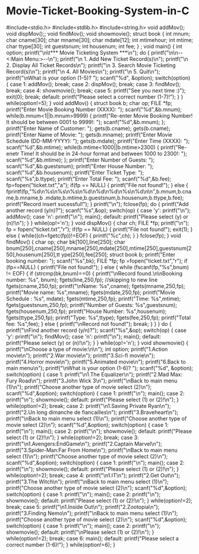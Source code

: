 # Movie-Ticket-Booking-System-in-C
#include<stdio.h>
#include<stdlib.h>
#include<string.h>
void addMov();
void dispMov();;
void findMov();
void showmovie();
struct book
{
int mnum;
char cname[30];
char mname[30];
char mdate[12];
int mtimehour;
int mtime;
char ttype[30];
int guestsnum;
int housenum;
int fee;
}
;
void main()
{
int option;
printf("\n\t*** Movie Ticketing System ***\n");
do
{
printf("\n\n--<:Main Menu:>--\n");
printf("\n 1. Add New Ticket Record(s)\n");
printf("\n 2. Display All Ticket Records\n");
printf("\n 3. Search Movie Ticketing Record(s)\n");
printf("\n 4. All Movies\n");
printf("\n 5. Quit\n");
printf("\nWhat is your option (1-5)? ");
scanf("%d", &option);
switch(option)
{
case 1:
addMov();
break;
case 2:
dispMov();
break;
case 3:
findMov();
break;
case 4:
showmovie();
break;
case 5:
printf("See you next time :)");
exit(0);
break;
default:
printf("Please select a correct number (1-7)!");
}
} while(option!=5);
}
void addMov()
{
struct book b;
char op;
FILE *fp;
printf("Enter Movie Booking Number (XXXX): ");
scanf("%d",&b.mnum);
while(b.mnum<1||b.mnum>9999)
{
printf("Re-enter Movie Booking Number! It should be between 0001 to 9999!: ");
scanf("%d",&b.mnum);
};
printf("Enter Name of Customer: ");
gets(b.cname);
gets(b.cname);
printf("Enter Name of Movie: ");
gets(b.mname);
printf("Enter Movie Schedule (DD-MM-YYYY): ");
gets(b.mdate);
printf("Enter Time (XXXX): ");
scanf("%d",&b.mtime);
while(b.mtime<1000||b.mtime>2300)
{
printf("Re-enetr Time! It should be in 24-hour format and between 1000 to 2300!:
");
scanf("%d",&b.mtime);
};
printf("Enter Number of Guests: ");
scanf("%d",&b.guestsnum);
printf("Enter House Number: ");
scanf("%d",&b.housenum);
printf("Enter Ticket Type: ");
scanf("%s",b.ttype);
printf("Enter Total Fee: ");
scanf("%d",&b.fee);
fp=fopen("ticket.txt","a");
if(fp == NULL)
{
printf("File not found!");
}
else
{
fprintf(fp,"%d\n%s\n%s\n%s\n%d\n%d\n%d\n%s\n%d\n\n",b.mnum,b.cname,b.mname,b
.mdate,b.mtime,b.guestsnum,b.housenum,b.ttype,b.fee);
printf("Record insert sucessful!");
}
printf("\n");
fclose(fp);
do
{
printf("Add another record (y/n)?");
scanf("%s",&op);
switch(op)
{
case 'y':
printf("\n");
addMov();
case 'n':
printf("\n");
main();
default:
printf("Please select (y) or (n)!\n");
}
} while(op!='n');
}
void dispMov()
{
char ch;
FILE *fp;
printf("\n");
fp = fopen("ticket.txt","r");
if(fp == NULL)
{
printf("File not found!");
exit(1);
}
else
{
while((ch=fgetc(fp))!=EOF)
{
printf("%c",ch);
}
}
fclose(fp);
}
void findMov()
{
char op;
char bk[100],line[250];
char
bnum[250],cname[250],mname[250],mdate[250],mtime[250],guestsnum[250],housenum[250],tt
ype[250],fee[250];
struct book b;
printf("Enter booking number: ");
scanf("%s",bk);
FILE *fp;
fp =fopen("ticket.txt","r");
if (fp==NULL)
{
printf("File not found!");
}
else
{
while (fscanf(fp,"%s",bnum) != EOF)
{
if (strcmp(bk,bnum)==0)
{
printf("\nRecord found.\n\nBooking number: %s", bnum);
fgets(line,250,fp); //skipping to new line
fgets(cname,250,fp);
printf("\nName: %s",cname);
fgets(mname,250,fp);
printf("Movie name: %s",mname);
fgets(mdate,250,fp);
printf("Movie Schedule : %s", mdate);
fgets(mtime,250,fp);
printf("Time: %s",mtime);
fgets(guestsnum,250,fp);
printf("Number of Guests: %s",guestsnum);
fgets(housenum,250,fp);
printf("House Number: %s",housenum);
fgets(ttype,250,fp);
printf("Type: %s",ttype);
fgets(fee,250,fp);
printf("Total fee: %s",fee);
}
else
{
printf("\nRecord not found!");
break;
}
}
}
do
{
printf("\nFind another record (y/n)?");
scanf("%s",&op);
switch(op)
{
case 'y':
printf("\n");
findMov();
case 'n':
printf("\n");
main();
default:
printf("Please select (y) or (n)!\n");
}
} while(op!='n');
}
void showmovie()
{
printf("\nChoose a type of movie:\n\n");
int option;
printf("1.Action movie\n");
printf("2.War movie\n");
printf("3.Sci-fi movie\n");
printf("4.Horror movie\n");
printf("5.Animated movie\n");
printf("6.Back to main menu\n");
printf("\nWhat is your option (1-6)? ");
scanf("%d", &option);
switch(option)
{
case 1:
printf("\n1.The Equalizer\n");
printf("2.Mad Max: Fury Road\n");
printf("3.John Wick 3\n");
printf("\nBack to main menu (1)\n");
printf("Choose another type of movie select (2)\n");
scanf("%d",&option);
switch(option)
{
case 1:
printf("\n");
main();
case 2:
printf("\n");
showmovie();
default:
printf("Please select (1) or (2)!\n");
} while(option!=2);
break;
case 2:
printf("\n1.Saving Private Ryan\n");
printf("2.Un long dimanche de fiancailles\n");
printf("3.Braveheart\n");
printf("\nBack to main menu select (1)\n");
printf("Choose another type of movie select (2)\n");
scanf("%d",&option);
switch(option)
{
case 1:
printf("\n");
main();
case 2:
printf("\n");
showmovie();
default:
printf("Please select (1) or (2)!\n");
} while(option!=2);
break;
case 3:
printf("\n1.Avengers:EndGame\n");
printf("2.Captain Marvel\n");
printf("3.Spider-Man:Far From Home\n");
printf("\nBack to main menu select (1)\n");
printf("Choose another type of movie select (2)\n");
scanf("%d",&option);
switch(option)
{
case 1:
printf("\n");
main();
case 2:
printf("\n");
showmovie();
default:
printf("Please select (1) or (2)!\n");
} while(option!=2);
break;
case 4:
printf("\n1.IT\n");
printf("2.Get Out\n");
printf("3.The Witch\n");
printf("\nBack to main menu select (1)\n");
printf("Choose another type of movie select (2)\n");
scanf("%d",&option);
switch(option)
{
case 1:
printf("\n");
main();
case 2:
printf("\n");
showmovie();
default:
printf("Please select (1) or (2)!\n");
} while(option!=2);
break;
case 5:
printf("\n1.Inside Out\n");
printf("2.Zootopia\n");
printf("3.Finding Nemo\n");
printf("\nBack to main menu select (1)\n");
printf("Choose another type of movie select (2)\n");
scanf("%d",&option);
switch(option)
{
case 1:
printf("\n");
main();
case 2:
printf("\n");
showmovie();
default:
printf("\nPlease select (1) or (2)!\n");
} while(option!=2);
break;
case 6:
main();
default:
printf("Please select a correct number (1-6)!");
} while(option!=6);
}
